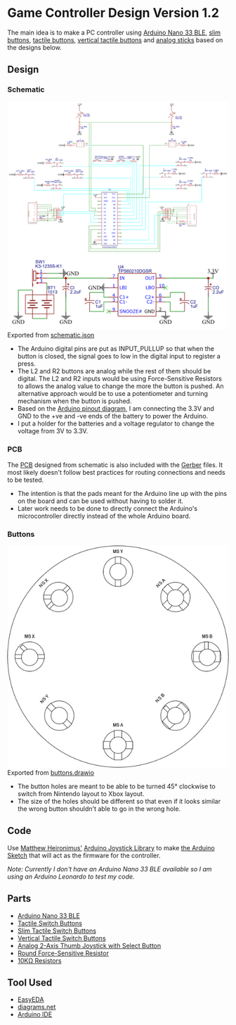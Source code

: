 # Game Controller Design Version 1.2

The main idea is to make a PC controller using [Arduino Nano 33 BLE](https://store-usa.arduino.cc/products/arduino-nano-33-ble), [slim buttons](https://www.adafruit.com/product/1489), [tactile buttons](https://www.adafruit.com/product/367), [vertical tactile buttons](https://www.digikey.com/en/products/detail/omron-electronics-inc-emc-div/B3F-3100/368365) and [analog sticks](https://www.adafruit.com/product/512) based on the designs below.

## Design

### Schematic
![Controller Schematic](schematic-Controller.png) <br>
![Power Schematic](schematic-Power.png) <br>
Exported from [schematic.json](schematic.json)

- The Arduino digital pins are put as INPUT_PULLUP so that when the button is closed, the signal goes to low in the digital input to register a press.
- The L2 and R2 buttons are analog while the rest of them should be digital. The L2 and R2 inputs would be using Force-Sensitive Resistors to allows the analog value to change the more the button is pushed. An alternative approach would be to use a potentiometer and turning mechanism when the button is pushed.
- Based on the [Arduino pinout diagram](../Resources/Arduino%20Nano%2033%20BLE/Pinout-NANOble_latest.pdf), I am connecting the 3.3V and GND to the +ve and -ve ends of the battery to power the Arduino.
- I put a holder for the batteries and a voltage regulator to change the voltage from 3V to 3.3V.


### PCB
The [PCB](pcb.json) designed from schematic is also included with the [Gerber](Gerber) files. It most likely doesn't follow best practices for routing connections and needs to be tested.
- The intention is that the pads meant for the Arduino line up with the pins on the board and can be used without having to solder it.
- Later work needs to be done to directly connect the Arduino's microcontroller directly instead of the whole Arduino board.

### Buttons
![Buttons](../V1.0/buttons.png) <br>
Exported from [buttons.drawio](../V1.0/buttons.drawio)

- The button holes are meant to be able to be turned 45° clockwise to switch from Nintendo layout to Xbox layout.
- The size of the holes should be different so that even if it looks similar the wrong button shouldn't able to go in the wrong hole.

## Code
Use [Matthew Heironimus'](https://github.com/MHeironimus) [Arduino Joystick Library](https://github.com/MHeironimus/ArduinoJoystickLibrary) to make [the Arduino Sketch](code/code.ino) that will act as the firmware for the controller.

*Note: Currently I don't have an Arduino Nano 33 BLE available so I am using an Arduino Leonardo to test my code.*

## Parts
- [Arduino Nano 33 BLE](https://store-usa.arduino.cc/products/arduino-nano-33-ble)
- [Tactile Switch Buttons](https://www.adafruit.com/product/367)
- [Slim Tactile Switch Buttons](https://www.adafruit.com/product/1489)
- [Vertical Tactile Switch Buttons](https://www.digikey.com/en/products/detail/omron-electronics-inc-emc-div/B3F-3100/368365)
- [Analog 2-Axis Thumb Joystick with Select Button](https://www.adafruit.com/product/512)
- [Round Force-Sensitive Resistor](https://www.adafruit.com/product/166)
- [10KΩ Resistors](https://www.adafruit.com/product/2784)

## Tool Used
- [EasyEDA](https://easyeda.com/)
- [diagrams.net](https://app.diagrams.net/)
- [Arduino IDE](https://www.arduino.cc/en/software)
